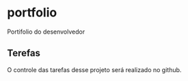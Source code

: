 # portfolio
Portifolio do desenvolvedor

## Terefas 

O controle das tarefas desse projeto será realizado no github.
